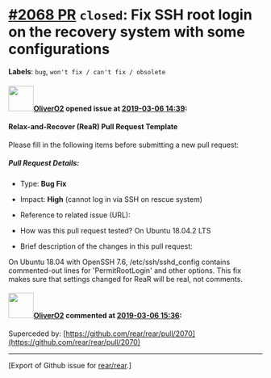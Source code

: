 [\#2068 PR](https://github.com/rear/rear/pull/2068) `closed`: Fix SSH root login on the recovery system with some configurations
================================================================================================================================

**Labels**: `bug`, `won't fix / can't fix / obsolete`

#### <img src="https://avatars.githubusercontent.com/u/4660803?v=4" width="50">[OliverO2](https://github.com/OliverO2) opened issue at [2019-03-06 14:39](https://github.com/rear/rear/pull/2068):

#### Relax-and-Recover (ReaR) Pull Request Template

Please fill in the following items before submitting a new pull request:

##### Pull Request Details:

-   Type: **Bug Fix**

-   Impact: **High** (cannot log in via SSH on rescue system)

-   Reference to related issue (URL):

-   How was this pull request tested? On Ubuntu 18.04.2 LTS

-   Brief description of the changes in this pull request:

On Ubuntu 18.04 with OpenSSH 7.6, /etc/ssh/sshd\_config contains  
commented-out lines for 'PermitRootLogin' and other options. This fix  
makes sure that settings changed for ReaR will be real, not comments.

#### <img src="https://avatars.githubusercontent.com/u/4660803?v=4" width="50">[OliverO2](https://github.com/OliverO2) commented at [2019-03-06 15:36](https://github.com/rear/rear/pull/2068#issuecomment-470154292):

Superceded by:
[https://github.com/rear/rear/pull/2070](https://github.com/rear/rear/pull/2070)

------------------------------------------------------------------------

\[Export of Github issue for
[rear/rear](https://github.com/rear/rear).\]

